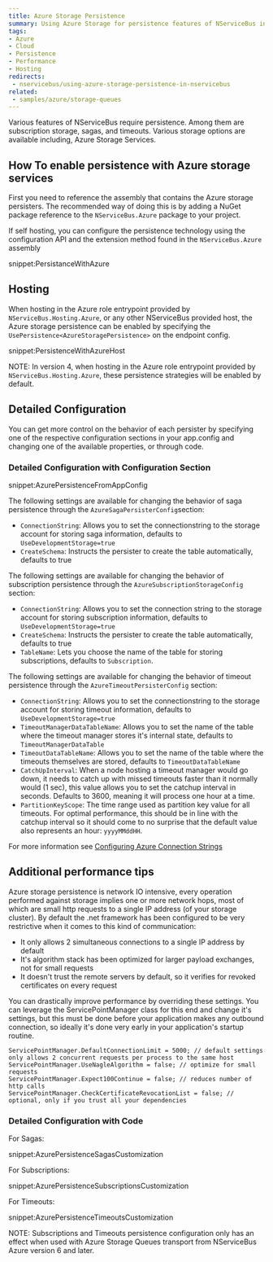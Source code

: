 ```yaml
---
title: Azure Storage Persistence
summary: Using Azure Storage for persistence features of NServiceBus including timeouts, sagas, and subscription storage.
tags: 
- Azure
- Cloud
- Persistence
- Performance
- Hosting
redirects:
 - nservicebus/using-azure-storage-persistence-in-nservicebus
related:
 - samples/azure/storage-queues
---
```


Various features of NServiceBus require persistence. Among them are subscription storage, sagas, and timeouts. Various storage options are available including, Azure Storage Services.


## How To enable persistence with Azure storage services

First you need to reference the assembly that contains the Azure storage persisters. The recommended way of doing this is by adding a NuGet package reference to the  `NServiceBus.Azure` package to your project.

If self hosting, you can configure the persistence technology using the configuration API and the extension method found in the `NServiceBus.Azure` assembly

snippet:PersistanceWithAzure


## Hosting

When hosting in the Azure role entrypoint provided by `NServiceBus.Hosting.Azure`, or any other NServiceBus provided host, the Azure storage persistence can be enabled by specifying the `UsePersistence<AzureStoragePersistence>` on the endpoint config.

snippet:PersistenceWithAzureHost

NOTE: In version 4, when hosting in the Azure role entrypoint provided by `NServiceBus.Hosting.Azure`, these persistence strategies will be enabled by default.


## Detailed Configuration

You can get more control on the behavior of each persister by specifying one of the respective configuration sections in your app.config and changing one of the available properties, or through code.


### Detailed Configuration with Configuration Section

snippet:AzurePersistenceFromAppConfig

The following settings are available for changing the behavior of saga persistence through the `AzureSagaPersisterConfig`section:

- `ConnectionString`: Allows you to set the connectionstring to the storage account for storing saga information, defaults to `UseDevelopmentStorage=true`
- `CreateSchema`: Instructs the persister to create the table automatically, defaults to true

The following settings are available for changing the behavior of subscription persistence through the `AzureSubscriptionStorageConfig` section:

- `ConnectionString`: Allows you to set the connection string to the storage account for storing subscription information, defaults to `UseDevelopmentStorage=true`
- `CreateSchema`: Instructs the persister to create the table automatically, defaults to true
- `TableName`: Lets you choose the name of the table for storing subscriptions, defaults to `Subscription`.

The following settings are available for changing the behavior of timeout persistence through the `AzureTimeoutPersisterConfig` section:

- `ConnectionString`: Allows you to set the connectionstring to the storage account for storing timeout information, defaults to `UseDevelopmentStorage=true`
- `TimeoutManagerDataTableName`: Allows you to set the name of the table where the timeout manager stores it's internal state, defaults to `TimeoutManagerDataTable`
- `TimeoutDataTableName`: Allows you to set the name of the table where the timeouts themselves are stored, defaults to `TimeoutDataTableName`
- `CatchUpInterval`: When a node hosting a timeout manager would go down, it needs to catch up with missed timeouts faster than it normally would (1 sec), this value allows you to set the catchup interval in seconds. Defaults to 3600, meaning it will process one hour at a time.
- `PartitionKeyScope`: The time range used as partition key value for all timeouts. For optimal performance, this should be in line with the catchup interval so it should come to no surprise that the default value also represents an hour: `yyyyMMddHH`.

For more information see [Configuring Azure Connection Strings](https://msdn.microsoft.com/en-us/library/azure/ee758697.aspx)


## Additional performance tips

Azure storage persistence is network IO intensive, every operation performed against storage implies one or more network hops, most of which are small http requests to a single IP address (of your storage cluster). By default the .net framework has been configured to be very restrictive when it comes to this kind of communication:
- It only allows 2 simultaneous connections to a single IP address by default
- It's algorithm stack has been optimized for larger payload exchanges, not for small requests
- It doesn't trust the remote servers by default, so it verifies for revoked certificates on every request

You can drastically improve performance by overriding these settings. You can leverage the ServicePointManager class for this end and change it's settings, but this must be done before your application makes any outbound connection, so ideally it's done very early in your application's startup routine.

	ServicePointManager.DefaultConnectionLimit = 5000; // default settings only allows 2 concurrent requests per process to the same host
	ServicePointManager.UseNagleAlgorithm = false; // optimize for small requests
	ServicePointManager.Expect100Continue = false; // reduces number of http calls
	ServicePointManager.CheckCertificateRevocationList = false; // optional, only if you trust all your dependencies	


### Detailed Configuration with Code

For Sagas:

snippet:AzurePersistenceSagasCustomization

For Subscriptions:

snippet:AzurePersistenceSubscriptionsCustomization

For Timeouts:

snippet:AzurePersistenceTimeoutsCustomization

NOTE: Subscriptions and Timeouts persistence configuration only has an effect when used with Azure Storage Queues transport from NServiceBus Azure version 6 and later.
